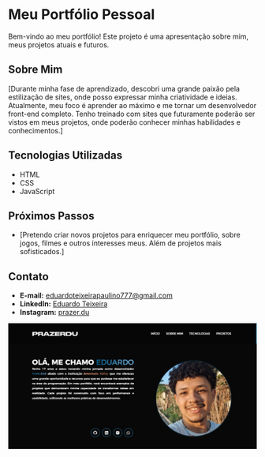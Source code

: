 
# Meu Portfólio Pessoal

Bem-vindo ao meu portfólio! Este projeto é uma apresentação sobre mim, meus projetos atuais e futuros.

## Sobre Mim

[Durante minha fase de aprendizado, descobri uma grande paixão pela estilização de sites, onde posso expressar minha criatividade e ideias. Atualmente, meu foco é aprender ao máximo e me tornar um desenvolvedor front-end completo. Tenho treinado com sites que futuramente poderão ser vistos em meus projetos, onde poderão conhecer minhas habilidades e conhecimentos.]

## Tecnologias Utilizadas

*   HTML
*   CSS
*   JavaScript

## Próximos Passos

*   [Pretendo criar novos projetos para enriquecer meu portfólio, sobre jogos, filmes e outros interesses meus. Além de projetos mais sofisticados.]

## Contato

* **E-mail:** eduardoteixeirapaulino777@gmail.com
* **LinkedIn:** [Eduardo Teixeira](https://www.linkedin.com/in/prazerdu?utm_source=share&utm_campaign=share_via&utm_content=profile&utm_medium=android_app)
* **Instagram:** [prazer.du](https://www.instagram.com/prazer.du?igsh=MW40dnR1bXJ0OTN6bw==)

![Meu portfólio](IMG-20250416-WA0001.jpg)
